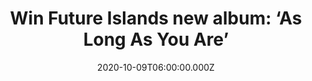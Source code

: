 ---
campaign-uuid: "c-2cc17a71-1d2b-489e-99b0-eec462539ad1"
type: "Competition"
category: "Music"
date: "2020-10-09T06:00:00.000Z"
end-date: "2020-11-09T23:59:00.000Z"
disable-form: false
is_promoted: false
has_entry_page: true
title: "Win Future Islands new album: ‘As Long As You Are’"
competition-description: "<p>We are giving away a copy of ‘As Long As You Are’, the\
  \ brand new record by The Baltimore band Future Islands. ‘As Long As You Are’ is\
  \ Future Islands sixth studio album. It looks to the past as well as the future,\
  \ confronting old ghosts and embracing a new hope. It is an album about trust, full\
  \ of honesty, redemption and “letting go”, allowing old wounds to heal and bringing\
  \ painful chapters to a close</p>\n<p>Click below for a chance to win.</p>\n"
hero-header: "Win Future Islands new album: ‘As Long As You Are’"
terms-confirmation: "N/A"
banner-img: "https://assets.expresslyapp.com/asset-3badeea7-c4ab-4ba8-bd4a-132f32096ece.jpg"
logo-left-href: "http://club.expressly.io"
logo-left-image: "https://assets.expresslyapp.com/asset-035d1283-2fb1-4bd0-8443-eb21aa61d062.jpg"
logo-left-title: "Expressly club"
bg-image-hero: "https://assets.expresslyapp.com/asset-6fd6ffe6-8494-414b-a985-7eff36410723.jpg"
bg-image-first: "https://assets.expresslyapp.com/asset-eb660f18-1dab-4619-9a54-1aa25b187394.jpg"
section1-content: "<p>’As Long As You Are’ is the sixth studio album by The Baltimore\
  \ band Future Islands. It signals a new era for Future Islands. Drummer Mike Lowry\
  \ officially joins as a fully-fledged member and songwriter bolstering the founding\
  \ trio of William Cashion, Samuel T. Herring and Gerrit Welmers. Together, the four-piece\
  \ took on official production duties for the first time, co-producing ‘As Long As\
  \ You Are’ with engineer Steve Wright at his Wrightway Studios in Baltimore. Their\
  \ brand of new wave synth-pop full of bright melodies and heavenly choruses is as\
  \ euphoric and uninhibitedly joyful as anything the band has done in their 14-year\
  \ career. \n</p>\n<p>Click below and it could be yours.</p>\n"
entry-title: "Win Future Islands new album: ‘As Long As You Are’"
entry-content: "<p>Enter the draw to win Future Islands new album: ‘As Long As You\
  \ Are’ by completing the form below before 23:59 on the 9th of November  2020.</p>\n"
has-winner: false
prize-description: "Future Islands new album: ‘As Long As You Are’"
special-conditions: "Multiple entries are allowed up to one every day.\r\n\r\nThis\
  \ competition is also available on: https://aaa.nme.com/competitions/future-islands-as-long-as-you-are-giveaway"
country-restrictions:
- "GB"
---